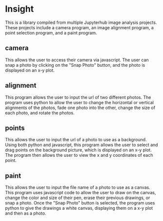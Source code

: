 # Insight
This is a library compiled from multiple Jupyterhub image analysis projects. 
These projects include a camera program, an image alignment program, a point selection program, and a paint program.
## camera
This allows the user to access their camera via javascript.
The user can snap a photo by clicking on the "Snap Photo" button, and the photo is displayed on an x-y plot.
## alignment
This program allows the user to input the url of two different photos.
The program uses python to allow the user to change the horizontal or vertical alignments of the photos, fade one photo into the other, change the size of each photo, and rotate the photos.
## points
This allows the user to input the url of a photo to use as a background.
Using both python and javascript, this program allows the user to select and drag points on the background picture, which is displayed on an x-y plot.
The program then allows the user to view the x and y coordinates of each point.
## paint
This allows the user to input the file name of a photo to use as a canvas.
This program uses javascript code to allow the user to draw on the canvas, change the color and size of their pen, erase their previous drawings, or snap a photo.
Once the "Snap Photo" button is selected, the program uses python to give the drawings a white canvas, displaying them on a x-y plot and then as a photo.
